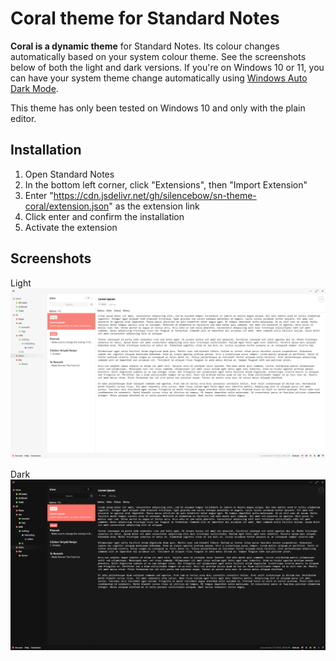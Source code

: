 # Coral theme for Standard Notes
**Coral is a dynamic theme** for Standard Notes. Its colour changes automatically based on your system colour theme. See the screenshots below of both the light and dark versions.
If you're on Windows 10 or 11, you can have your system theme change automatically using [Windows Auto Dark Mode](https://github.com/AutoDarkMode/Windows-Auto-Night-Mode).

This theme has only been tested on Windows 10 and only with the plain editor.

## Installation

1. Open Standard Notes
2. In the bottom left corner, click "Extensions", then "Import Extension"
3. Enter "https://cdn.jsdelivr.net/gh/silencebow/sn-theme-coral/extension.json" as the extension link
4. Click enter and confirm the installation
5. Activate the extension

## Screenshots

Light
![Coral Light](screenshot-light.png)

Dark
![Coral Dark](screenshot-dark.png)
